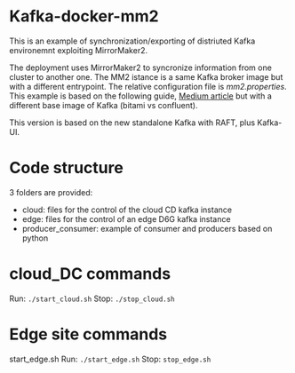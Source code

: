 # Kafka-docker-mm2
This is an example of synchronization/exporting of distriuted Kafka environemnt exploiting MirrorMaker2.

The deployment uses MirrorMaker2 to syncronize information from one cluster to another one. The MM2 istance is a same Kafka broker image but with a different entrypoint. The relative configuration file is _mm2.properties_.
This example is based on the following guide, [Medium article](https://medium.com/larus-team/how-to-setup-mirrormaker-2-0-on-apache-kafka-multi-cluster-environment-87712d7997a4) but with a different base image of Kafka (bitami vs confluent).

This version is based on the new standalone Kafka with RAFT, plus Kafka-UI.

# Code structure
3 folders are provided:
- cloud: files for the control of the cloud CD kafka instance
- edge: files for the control of an edge D6G kafka instance
- producer_consumer: example of consumer and producers based on python

# cloud_DC commands
Run:
```./start_cloud.sh```
Stop:
```./stop_cloud.sh```

# Edge site commands
start_edge.sh
Run:
```./start_edge.sh```
Stop:
```stop_edge.sh```


